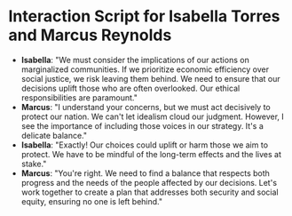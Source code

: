 # Interaction Script for Isabella Torres and Marcus Reynolds

- **Isabella**: "We must consider the implications of our actions on marginalized communities. If we prioritize economic efficiency over social justice, we risk leaving them behind. We need to ensure that our decisions uplift those who are often overlooked. Our ethical responsibilities are paramount."
- **Marcus**: "I understand your concerns, but we must act decisively to protect our nation. We can't let idealism cloud our judgment. However, I see the importance of including those voices in our strategy. It's a delicate balance."
- **Isabella**: "Exactly! Our choices could uplift or harm those we aim to protect. We have to be mindful of the long-term effects and the lives at stake."
- **Marcus**: "You're right. We need to find a balance that respects both progress and the needs of the people affected by our decisions. Let's work together to create a plan that addresses both security and social equity, ensuring no one is left behind."

